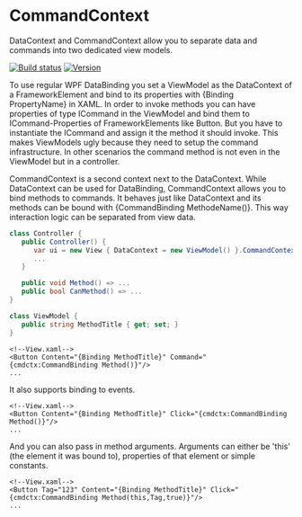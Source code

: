 CommandContext
==============
DataContext and CommandContext allow you to separate data and commands into two dedicated view models.

[![Build status](https://ci.appveyor.com/api/projects/status/gj9tnljhh31arkbc?svg=true)](https://ci.appveyor.com/project/halllo/CommandContext)
[![Version](https://img.shields.io/nuget/v/CommandContext.svg)](https://www.nuget.org/packages/CommandContext)

To use regular WPF DataBinding you set a ViewModel as the DataContext of a FrameworkElement and bind to its properties with {Binding PropertyName} in XAML. In order to invoke methods you can have properties of type ICommand in the ViewModel and bind them to ICommand-Properties of FrameworkElements like Button. But you have to instantiate the ICommand and assign it the method it should invoke. This makes ViewModels ugly because they need to setup the command infrastructure. In other scenarios the command method is not even in the ViewModel but in a controller.

CommandContext is a second context next to the DataContext. While DataContext can be used for DataBinding, CommandContext allows you to bind methods to commands. It behaves just like DataContext and its methods can be bound with {CommandBinding MethodeName()}. This way interaction logic can be separated from view data.

```csharp
class Controller {
   public Controller() {
      var ui = new View { DataContext = new ViewModel() }.CommandContext( this );
      ...
   }

   public void Method() => ...
   public bool CanMethod() => ...
}

class ViewModel {
   public string MethodTitle { get; set; }
}
```
```xaml
<!--View.xaml-->
<Button Content="{Binding MethodTitle}" Command="{cmdctx:CommandBinding Method()}"/>
...
```

It also supports binding to events.
```xaml
<!--View.xaml-->
<Button Content="{Binding MethodTitle}" Click="{cmdctx:CommandBinding Method()}"/>
...
```

And you can also pass in method arguments. Arguments can either be 'this' (the element it was bound to), properties of that element or simple constants.
```xaml
<!--View.xaml-->
<Button Tag="123" Content="{Binding MethodTitle}" Click="{cmdctx:CommandBinding Method(this,Tag,true)}"/>
...
```